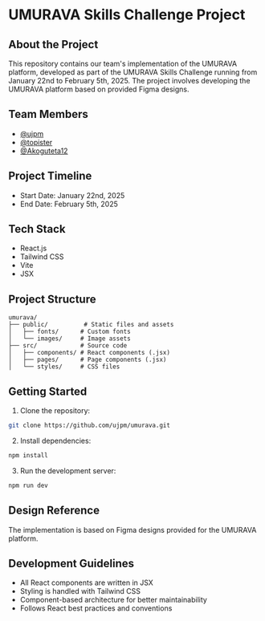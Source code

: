 # UMURAVA Skills Challenge Project

## About the Project
This repository contains our team's implementation of the UMURAVA platform, developed as part of the UMURAVA Skills Challenge running from January 22nd to February 5th, 2025. The project involves developing the UMURAVA platform based on provided Figma designs.

## Team Members
- [@ujpm](https://github.com/ujpm)
- [@topister](https://github.com/topister)
- [@Akoguteta12](https://github.com/Akoguteta12)

## Project Timeline
- Start Date: January 22nd, 2025
- End Date: February 5th, 2025

## Tech Stack
- React.js
- Tailwind CSS
- Vite
- JSX

## Project Structure
```
umurava/
├── public/          # Static files and assets
│   ├── fonts/      # Custom fonts
│   └── images/     # Image assets
├── src/            # Source code
│   ├── components/ # React components (.jsx)
│   ├── pages/      # Page components (.jsx)
│   └── styles/     # CSS files
```

## Getting Started
1. Clone the repository:
```bash
git clone https://github.com/ujpm/umurava.git
```

2. Install dependencies:
```bash
npm install
```

3. Run the development server:
```bash
npm run dev
```

## Design Reference
The implementation is based on Figma designs provided for the UMURAVA platform.

## Development Guidelines
- All React components are written in JSX
- Styling is handled with Tailwind CSS
- Component-based architecture for better maintainability
- Follows React best practices and conventions

